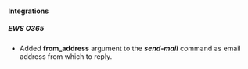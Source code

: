 
#### Integrations
##### EWS O365
- Added **from_address** argument to the ***send-mail*** command as email address from which to reply.